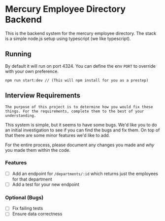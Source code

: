 # Mercury Employee Directory Backend
This is the backend system for the mercury employee directory. The stack is a simple node.js setup using typescript (we like typescript). 



## Running
By default it will run on port 4324.  You can define the env `PORT` to override with your own preference.
```
npm run start:dev // (This will npm install for you as a prestep)
```


## Interview Requirements
```
The purpose of this project is to determine how you would fix these things. For the requirements, complete them to the best of your understanding. 
```

This system is simple, but it seems to have some bugs. We'd like you to do an initial investigation to see if you can find the bugs and fix them. On top of that there are some minor features we'd like to add. 

For the entire process, please document any changes you made and *why* you made them within the code. 


### Features
- [ ] Add an endpoint for `/departments/:id` which returns just the employees for that department
- [ ] Add a test for your new endpoint

### Optional (Bugs)
- [ ] Fix failing tests
- [ ] Ensure data correctness